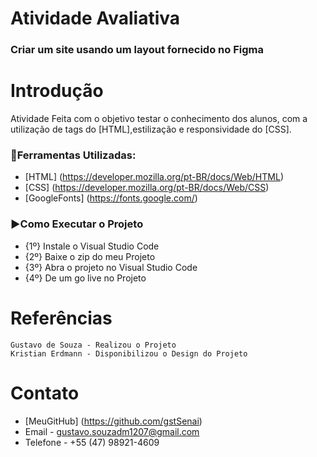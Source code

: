 # Atividade Avaliativa

<h3>Criar um site usando um layout fornecido no Figma</h3>

# Introdução

Atividade Feita com o objetivo testar o conhecimento dos alunos, com a utilização
de tags do [HTML],estilização e responsividade do [CSS].

### 🔨Ferramentas Utilizadas:

- [HTML] (<https://developer.mozilla.org/pt-BR/docs/Web/HTML>)
- [CSS]  (<https://developer.mozilla.org/pt-BR/docs/Web/CSS>)
- [GoogleFonts] (<https://fonts.google.com/>)

### ▶️Como Executar o Projeto

- {1º} Instale o Visual Studio Code
- {2º} Baixe o zip do meu Projeto
- {3º} Abra o projeto no Visual Studio Code
- {4º} De um go live no Projeto


# Referências

    Gustavo de Souza - Realizou o Projeto
    Kristian Erdmann - Disponibilizou o Design do Projeto

# Contato

- [MeuGitHub] (<https://github.com/gstSenai>)
- Email - gustavo.souzadm1207@gmail.com
- Telefone - +55 (47) 98921-4609
